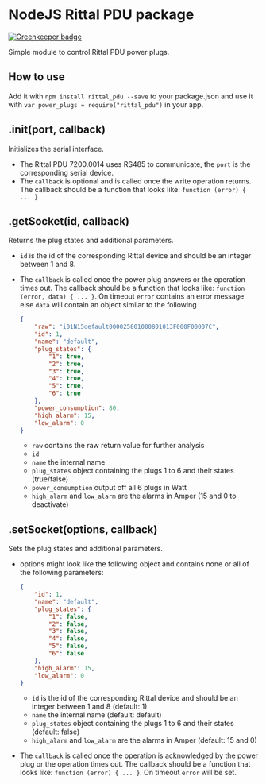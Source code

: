 NodeJS Rittal PDU package
============================

[![Greenkeeper badge](https://badges.greenkeeper.io/morbidick/node-rittal_pdu.svg)](https://greenkeeper.io/)

Simple module to control Rittal PDU power plugs.

How to use
---------------

Add it with `npm install rittal_pdu --save` to your package.json and use it with `var power_plugs = require("rittal_pdu")` in your app.


## .init(port, callback)

Initializes the serial interface. 
  * The Rittal PDU 7200.0014 uses RS485 to communicate, the `port` is the corresponding serial device.
  * The `callback` is optional and is called once the write operation returns. The callback should be a function that looks like: `function (error) { ... }`

## .getSocket(id, callback)

Returns the plug states and additional parameters.
  * `id` is the id of the corresponding Rittal device and should be an integer between 1 and 8.
  * The `callback` is called once the power plug answers or the operation times out. The callback should be a function that looks like: `function (error, data) { ... }`. On timeout `error` contains an error message else `data` will contain an object similar to the following

    ````json
    {
        "raw": "i01N15default000025801000801013F000F00007C",
        "id": 1,
        "name": "default",
        "plug_states": {
            "1": true,
            "2": true,
            "3": true,
            "4": true,
            "5": true,
            "6": true
        },
        "power_consumption": 80,
        "high_alarm": 15,
        "low_alarm": 0
    }
    ````

    * `raw` contains the raw return value for further analysis
    * `id`
    * `name` the internal name
    * `plug_states` object containing the plugs 1 to 6 and their states (true/false)
    * `power_consumption` output off all 6 plugs in Watt
    * `high_alarm` and `low_alarm` are the alarms in Amper (15 and 0 to deactivate)

## .setSocket(options, callback)

Sets the plug states and additional parameters.
  * options might look like the following object and contains none or all of the following parameters:

    ````json
    {
        "id": 1,
        "name": "default",
        "plug_states": {
            "1": false,
            "2": false,
            "3": false,
            "4": false,
            "5": false,
            "6": false
        },
        "high_alarm": 15,
        "low_alarm": 0
    }
    ````

    * `id` is the id of the corresponding Rittal device and should be an integer between 1 and 8 (default: 1)
    * `name` the internal name (default: default)
    * `plug_states` object containing the plugs 1 to 6 and their states (default: false)
    * `high_alarm` and `low_alarm` are the alarms in Amper (default: 15 and 0)
  * The `callback` is called once the operation is acknowledged by the power plug or the operation times out. The callback should be a function that looks like: `function (error) { ... }`. On timeout `error` will be set.
